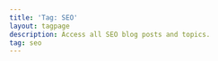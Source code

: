 ```yaml
---
title: 'Tag: SEO'
layout: tagpage
description: Access all SEO blog posts and topics.
tag: seo
---
```

